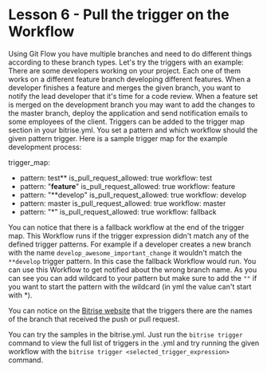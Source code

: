 # Lesson 6 - Pull the trigger on the Workflow

Using Git Flow you have multiple branches and need to do different things according to these branch types. Let's try the triggers with an example:
There are some developers working on your project. Each one of them works on a different feature branch developing different features. When a developer finishes a feature and merges the given branch, you want to notify the lead developer that it's time for a code review. When a feature set is merged on the development branch you may want to add the changes to the master branch, deploy the application and send notification emails to some employees of the client. Triggers can be added to the trigger map section in your bitrise.yml. You set a pattern and which workflow should the given pattern trigger. Here is a sample trigger map for the example development process:

  trigger_map:
  - pattern: test**
    is_pull_request_allowed: true
    workflow: test
  - pattern: "**feature**"
    is_pull_request_allowed: true
    workflow: feature
  - pattern: "**develop"
    is_pull_request_allowed: true
    workflow: develop
  - pattern: master
    is_pull_request_allowed: true
    workflow: master
  - pattern: "*"
    is_pull_request_allowed: true
    workflow: fallback

You can notice that there is a fallback workflow at the end of the trigger map. This Workflow runs if the trigger expression didn't match any of the defined trigger patterns. For example if a developer creates a new branch with the name `develop_awesome_important_change` it wouldn't match the `**develop` trigger pattern. In this case the fallback Workflow would run. You can use this Workflow to get notified about the wrong branch name. As you can see you can add wildcard to your pattern but make sure to add the `""` if you want to start the pattern with the wildcard (in yml the value can't start with *).

You can notice on the [Bitrise website](https://bitrise.io) that the triggers there are the names of the branch that received the push or pull request.

You can try the samples in the bitrise.yml. Just run the `bitrise trigger` command to view the full list of triggers in the .yml and try running the given workflow with the `bitrise trigger <selected_trigger_expression>` command.

